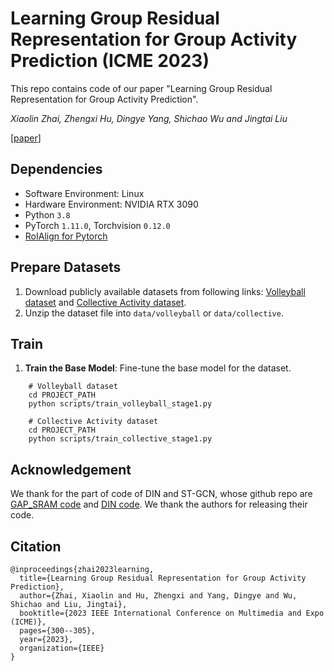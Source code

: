 # Learning Group Residual Representation for Group Activity Prediction (ICME 2023)
This repo contains code of our paper "Learning Group Residual Representation for Group Activity Prediction". 

_Xiaolin Zhai, Zhengxi Hu, Dingye Yang, Shichao Wu and Jingtai Liu_

[[paper](https://ieeexplore.ieee.org/abstract/document/10220015)]

## Dependencies

- Software Environment: Linux 
- Hardware Environment: NVIDIA RTX 3090
- Python `3.8`
- PyTorch `1.11.0`, Torchvision `0.12.0`
- [RoIAlign for Pytorch](https://github.com/longcw/RoIAlign.pytorch)

## Prepare Datasets

1. Download publicly available datasets from following links: [Volleyball dataset](http://vml.cs.sfu.ca/wp-content/uploads/volleyballdataset/volleyball.zip) and [Collective Activity dataset](http://vhosts.eecs.umich.edu/vision//ActivityDataset.zip).
2. Unzip the dataset file into `data/volleyball` or `data/collective`.


## Train
1. **Train the Base Model**: Fine-tune the base model for the dataset. 
```shell
    # Volleyball dataset
    cd PROJECT_PATH 
    python scripts/train_volleyball_stage1.py
    
    # Collective Activity dataset
    cd PROJECT_PATH 
    python scripts/train_collective_stage1.py
  ```

## Acknowledgement

We thank for the part of code of DIN and ST-GCN, whose github repo are [GAP_SRAM code](https://github.com/junwenchen/GAP_SRAM) and [DIN code](https://github.com/JacobYuan7/DIN-Group-Activity-Recognition-Benchmark). We thank the authors for releasing their code.


## Citation
```
@inproceedings{zhai2023learning,
  title={Learning Group Residual Representation for Group Activity Prediction},
  author={Zhai, Xiaolin and Hu, Zhengxi and Yang, Dingye and Wu, Shichao and Liu, Jingtai},
  booktitle={2023 IEEE International Conference on Multimedia and Expo (ICME)},
  pages={300--305},
  year={2023},
  organization={IEEE}
}

```
